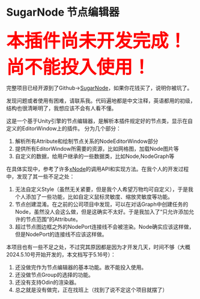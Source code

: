 # SugarNode 节点编辑器

**<font color="red"><font size = 7>本插件尚未开发完成！尚不能投入使用！</font></font>**

完整项目已经开源到了Github->[SugarNode](https://github.com/SugarKokomi/SugarNode)，如果你花钱买了，说明你被坑了。

发现问题或者使用有困难，请联系我。代码遍地都是中文注释，英语都用的初级，结构也很清晰明了，我想应该不会有人看不懂。

这是一个基于Unity引擎的节点编辑器，是解析本插件规定好的节点类，显示在自定义的EditorWindow上的插件。
分为几个部分：

1. 解析所有Attribute和绘制节点关系的NodeEditorWindow部分
1. 提供所有EditorWindow所需要的资源，比如网格图，加载Node图片等
1. 自定义的数据，给用户继承的一些数据类，比如Node,NodeGraph等

在具体实现中，参考了许多[xNode](https://github.com/Siccity/xNode)的调用API和实现方法。在我个人的开发过程中，发现了其一些不足之处：

1. 无法自定义Style（虽然无关紧要，但是我个人希望万物均可自定义），于是我个人添加了一些功能，比如自定义鼠标灵敏度、缩放灵敏度等功能。
1. 节点创建混淆。在之前的公司项目中发现，可以在对话Graph中创建任务的Node，虽然没人会这么做，但是这确实不太好。于是我加入了“只允许添加允许的节点范围”的Attribute。
1. 超过节点图边框之外的NodePort连接线不会被渲染。Node确实应该这样做，但是NodePort的连接线不应该这样做。

本项目也有一些不足之处，不过究其原因都是因为才开发几天，时间不够（大概2024.5.10号开始开发的，本文档写于5.16号）：

1. 还没做完作为节点编辑器的基本功能。故不能投入使用。
1. 还没做节点Group的选择的功能。
1. 还没有支持Odin的渲染器。
1. 总之就是没有做完，正在找班上（找到了说不定这个项目就摆了）
